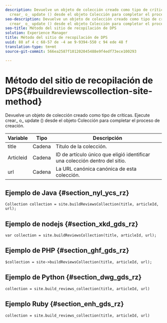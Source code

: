 ```yaml
---
description: Devuelve un objeto de colección creado como tipo de críticas. Ejecute
  crear_ o_ update () desde el objeto Colección para completar el proceso de creación.
seo-description: Devuelve un objeto de colección creado como tipo de críticas. Ejecute
  crear_ o_ update () desde el objeto Colección para completar el proceso de creación.
seo-title: Método del sitio de recopilación de DPS
solution: Experience Manager
title: Método del sitio de recopilación de DPS
uuid: 88 af 4 c 68-57 de -4 ae 9-9394-550 c 94 ede 48 f
translation-type: tm+mt
source-git-commit: 566ea2587f101202045488e9f4edf73ece100293

---
```



# Método del sitio de recopilación de DPS{#buildreviewscollection-site-method}

Devuelve un objeto de colección creado como tipo de críticas. Ejecute crear_ o_ update () desde el objeto Colección para completar el proceso de creación.

| Variable | Tipo | Descripción |
|--- |--- |--- |
| title | Cadena | Título de la colección. |
| Articleid | Cadena | ID de artículo único que eligió identificar una colección dentro del sitio. |
| url | Cadena | La URL canónica canónica de esta colección. |


## Ejemplo de Java {#section_nyl_ycs_rz}

```
Collection collection = site.buildReviewsCollection(title, articleId, url); 
```

## Ejemplo de nodejs {#section_xkd_gds_rz}

```
var collection = site.buildReviewsCollection(title, articleId, url); 
```

## Ejemplo de PHP {#section_ghf_gds_rz}

```
$collection = site->buildReviewsCollection(title, articleId, url); 
```

## Ejemplo de Python {#section_dwg_gds_rz}

```
collection = site.build_reviews_collection(title, articleId, url) 
```

## Ejemplo Ruby {#section_enh_gds_rz}

```
collection = site.build_reviews_collection(title, articleId, url) 
```


